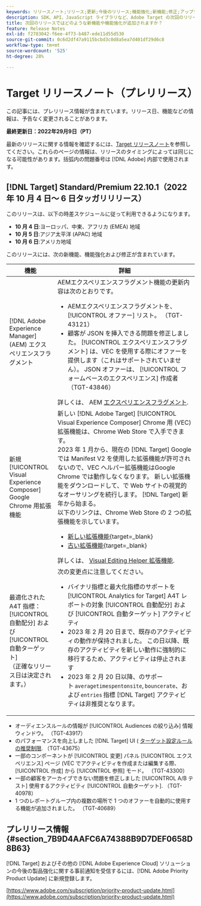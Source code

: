 ```yaml
---
keywords: リリースノート;リリース;更新;今後のリリース;機能強化;新機能;修正;アップデート;プレリリース
description: SDK、API、JavaScript ライブラリなど、Adobe Target の次回のリリースに含まれている新機能、機能強化および修正について説明します。
title: 次回のリリースではどのような新機能や機能強化が追加されますか？
feature: Release Notes
exl-id: f2783042-f6ee-4f73-b487-ede11d55d530
source-git-commit: 0c6d2df47a9115bcbd3c0d8a5ea7d401df29d6c8
workflow-type: tm+mt
source-wordcount: '525'
ht-degree: 28%

---
```


# Target リリースノート（プレリリース）

この記事には、プレリリース情報が含まれています。リリース日、機能などの情報は、予告なく変更されることがあります。

**最終更新日：2022年29月9日（PT）**

最新のリリースに関する情報を確認するには、[Target リリースノート](release-notes.md)を参照してください。これらのページの情報は、リリースのタイミングによっては同じになる可能性があります。括弧内の問題番号は [!DNL Adobe] 内部で使用されます。

## [!DNL Target] Standard/Premium 22.10.1（2022 年 10 月 4 日～ 6 日タッガリリリース）

このリリースは、以下の時差スケジュールに従って利用できるようになります。

* **10 月 4 日**:ヨーロッパ、中東、アフリカ (EMEA) 地域
* **10 月 5 日**:アジア太平洋 (APAC) 地域
* **10 月 6 日**:アメリカ地域

このリリースには、次の新機能、機能強化および修正が含まれています。

| 機能 | 詳細 |
| --- | --- |
| [!DNL Adobe Experience Manager] (AEM) エクスペリエンスフラグメント | AEMエクスペリエンスフラグメント機能の更新内容は次のとおりです。<ul><li>AEMエクスペリエンスフラグメントを、 [!UICONTROL オファー] リスト。 （TGT-43121）</li><li>顧客が JSON を挿入できる問題を修正しました。 [!UICONTROL エクスペリエンスフラグメント] は、VEC を使用する際にオファーを提供します（これはサポートされていません）。 JSON オファーは、 [!UICONTROL フォームベースのエクスペリエンス] 作成者 （TGT-43846）</li></ul>詳しくは、 AEM [エクスペリエンスフラグメント](/help/main/c-experiences/c-manage-content/aem-experience-fragments.md). |
| 新規 [!UICONTROL Visual Experience Composer] Google Chrome 用拡張機能 | 新しい [!DNL Adobe Target] [!UICONTROL Visual Experience Composer] Chrome 用 (VEC) 拡張機能は、Chrome Web Store で入手できます。<br>2023 年 1 月から、現在の [!DNL Target] Googleでは Manifest V2 を使用した拡張機能が許可されないので、VEC ヘルパー拡張機能はGoogle Chrome では動作しなくなります。 新しい拡張機能をダウンロードして、で Web サイトの視覚的なオーサリングを続行します。 [!DNL Target] 新年から始まる。<br>以下のリンクは、Chrome Web Store の 2 つの拡張機能を示しています。<ul><li>[新しい拡張機能](https://chrome.google.com/webstore/detail/adobe-experience-cloud-vi/kgmjjkfjacffaebgpkpcllakjifppnca){target=_blank}</li><li>[古い拡張機能](https://chrome.google.com/webstore/detail/adobe-target-vec-helper/ggjpideecfnbipkacplkhhaflkdjagak){target=_blank}</li></ul>詳しくは、 [Visual Editing Helper 拡張機能](/help/main/c-experiences/c-visual-experience-composer/r-troubleshoot-composer/visual-editing-helper-extension.md). |
| 最適化された A4T 指標： [!UICONTROL 自動配分] および [!UICONTROL 自動ターゲット]<br>（正確なリリース日は決定されます。） | 次の変更点に注意してください。<ul><li>バイナリ指標と最大化指標のサポートを [!UICONTROL Analytics for Target] A4T レポートの対象 [!UICONTROL 自動配分] および [!UICONTROL 自動ターゲット] アクティビティ</li><li>2023 年 2 月 20 日まで、既存のアクティビティの動作が保持されました。 この日以降、既存のアクティビティを新しい動作に強制的に移行するため、アクティビティは停止されます</li><li>2023 年 2 月 20 日以降、のサポート `averagetimespentonsite`, `bouncerate`、および `entries` 指標 [!DNL Target] アクティビティは非推奨となります。</li></ul> |

* オーディエンスルールの情報が [!UICONTROL Audiences の絞り込み] 情報ウィンドウ。 （TGT-43917）
* のパフォーマンスを向上しました [!DNL Target] UI ( [ターゲット設定ルールの推奨制限](/help/main/r-troubleshooting-target/target-limits.md#targeting-rules). （TGT-43675）
* 一部のコンポーネントが [!UICONTROL 変更] パネル [!UICONTROL エクスペリエンス] ページ (VEC でアクティビティを作成または編集する際、 [!UICONTROL 作成] から [!UICONTROL 参照] モード。 （TGT-43300）
* 一部の顧客をアーカイブできない問題を修正しました [!UICONTROL A/B テスト] 使用するアクティビティ [!UICONTROL 自動ターゲット]. （TGT-40978）
* 1 つのレポートグループ内の複数の場所で 1 つのオファーを自動的に使用する機能が追加されました。 （TGT-40689）

## プレリリース情報 {#section_7B9D4AAFC6A74388B9D7DEF0658D8B63}

[!DNL Target] およびその他の [!DNL Adobe Experience Cloud] ソリューションの今後の製品強化に関する事前通知を受信するには、[!DNL Adobe Priority Product Update] に新規登録します。

[https://www.adobe.com/subscription/priority-product-update.html](https://www.adobe.com/subscription/priority-product-update.html)
